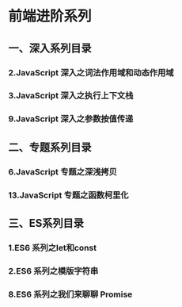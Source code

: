 # 前端进阶系列
## 一、深入系列目录
### 2.JavaScript 深入之词法作用域和动态作用域
### 3.JavaScript 深入之执行上下文栈
### 9.JavaScript 深入之参数按值传递
## 二、专题系列目录
### 6.JavaScript 专题之深浅拷贝
### 13.JavaScript 专题之函数柯里化
## 三、ES系列目录
### 1.ES6 系列之let和const
### 2.ES6 系列之模版字符串
### 8.ES6 系列之我们来聊聊 Promise